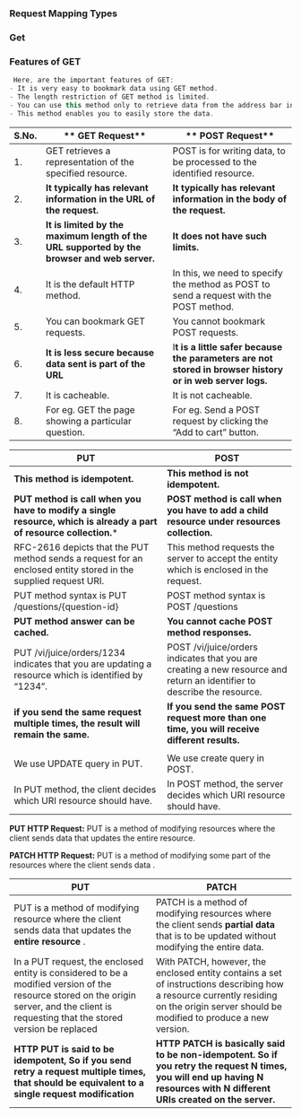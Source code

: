 ### Request Mapping Types

### Get

### Features of GET

```scala
 Here, are the important features of GET:
- It is very easy to bookmark data using GET method.
- The length restriction of GET method is limited.
- You can use this method only to retrieve data from the address bar in the browser.
- This method enables you to easily store the data.

```

 

| **S.No.** | **                      GET Request**    | **                               POST Request** |
| --------- | ---------------------------------------- | ---------------------------------------- |
| 1.        | GET retrieves a representation of the specified resource. | POST is for writing data, to be processed to the identified resource. |
| 2.        | **It typically has relevant information in the URL of the request.** | **It typically has relevant information in the body of the request.** |
| 3.        | **It is limited by the maximum length of the URL supported by the browser and web server.** | **It does not have such limits.**        |
| 4.        | It is the default HTTP method.           | In this, we need to specify the method as POST to send a request with the POST method. |
| 5.        | You can bookmark GET requests.           | You cannot bookmark POST requests.       |
| 6.        | **It is less secure because data sent is part of the URL** | I**t is a little safer because the parameters are not stored in browser history or in web server logs.** |
| 7.        | It is cacheable.                         | It is not cacheable.                     |
| 8.        | For eg. GET the page showing a particular question. | For eg. Send a POST request by clicking the “Add to cart” button. |



| PUT                                      | POST                                     |
| ---------------------------------------- | ---------------------------------------- |
| **This method is idempotent.**           | **This method is not idempotent.**       |
| **PUT method is call when you have to modify a single resource, which is already a part of resource collection.*** | **POST method is call when you have to add a child resource under resources collection.** |
| RFC-2616 depicts that the PUT method sends a request for an enclosed entity stored in the supplied request URI. | This method requests the server to accept the entity which is enclosed in the request. |
| PUT method syntax is PUT /questions/{question-id} | POST method syntax is POST /questions    |
| **PUT method answer can be cached.**     | **You cannot cache POST method responses.** |
| PUT /vi/juice/orders/1234 indicates that you are updating a resource which is identified by “1234”. | POST /vi/juice/orders indicates that you are creating a new resource and return an identifier to describe the resource. |
| **if you send the same request multiple times, the result will remain the same.** | **If you send the same POST request more than one time, you will receive different results.** |
|                                          |                                          |
| We use UPDATE query in PUT.              | We use create query in POST.             |
| In PUT method, the client decides which URI resource should have. | In POST method, the server decides which URI resource should have. |

**PUT HTTP Request:** PUT is a method of modifying resources where the client sends data that updates the entire resource. 

**PATCH HTTP Request:** PUT is a method of modifying some part of the resources where the client sends data .



| PUT                                      | PATCH                                    |
| ---------------------------------------- | ---------------------------------------- |
| PUT is a method of modifying resource where the client sends data that updates the **entire resource** . | PATCH is a method of modifying resources where the client sends **partial data** that is to be updated without modifying the entire data. |
| In a PUT request, the enclosed entity is considered to be a modified version of the resource stored on the origin server, and the client is requesting that the stored version be replaced | With PATCH, however, the enclosed entity contains a set of instructions describing how a resource currently residing on the origin server should be modified to produce a new version. |
| **HTTP PUT is said to be idempotent, So if you send retry a request multiple times, that should be equivalent to a single request modification** | **HTTP PATCH is basically said to be non-idempotent. So if you retry the request N times, you will end up having N resources with N different URIs created on the server.** |

